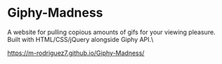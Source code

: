 # Giphy-Madness
A website for pulling copious amounts of gifs for your viewing pleasure. Built with HTML/CSS/jQuery alongside Giphy API.\

https://m-rodriguez7.github.io/Giphy-Madness/
